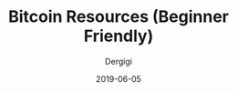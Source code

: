 ---
layout: writing
title: Bitcoin Resources (Beginner Friendly)
date: 2019-06-05
categories: ['Additional Resources']
author: ['Dergigi']
excerpt: Excellent curation of books, articles, podcasts, podcast episodes, and other content for on-boarding new users.
external_url: https://dergigi.com/bitcoin/resources/
---
